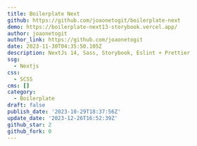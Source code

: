 ```yaml
---
title: Boilerplate Next
github: https://github.com/joaonetogit/boilerplate-next
demo: https://boilerplate-next13-storybook.vercel.app/
author: joaonetogit
author_link: https://github.com/joaonetogit
date: 2023-11-30T04:35:50.105Z
description: NextJs 14, Sass, Storybook, Eslint + Prettier
ssg:
  - Nextjs
css:
  - SCSS
cms: []
category:
  - Boilerplate
draft: false
publish_date: '2023-10-29T18:37:56Z'
update_date: '2023-12-26T16:52:39Z'
github_star: 2
github_fork: 0
---
```


